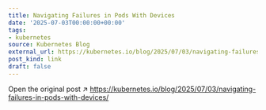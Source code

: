 ```yaml
---
title: Navigating Failures in Pods With Devices
date: '2025-07-03T00:00:00+00:00'
tags:
- kubernetes
source: Kubernetes Blog
external_url: https://kubernetes.io/blog/2025/07/03/navigating-failures-in-pods-with-devices/
post_kind: link
draft: false
---
```

Open the original post ↗ https://kubernetes.io/blog/2025/07/03/navigating-failures-in-pods-with-devices/
